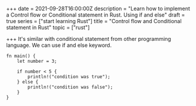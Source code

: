 +++
date = 2021-09-28T16:00:00Z
description = "Learn how to implement a Control flow or Conditional statement in Rust. Using if and else"
draft = true
series = ["start learning Rust"]
title = "Control flow and Conditional statement in Rust"
topic = ["rust"]

+++
It's similar with conditional statement from other programming language. We can use if and else keyword.

    fn main() {
        let number = 3;
    
        if number < 5 {
            println!("condition was true");
        } else {
            println!("condition was false");
        }
    }
    